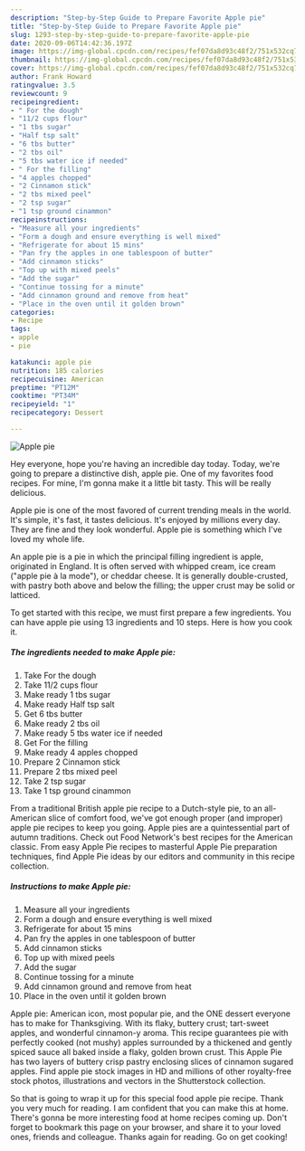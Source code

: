 ```yaml
---
description: "Step-by-Step Guide to Prepare Favorite Apple pie"
title: "Step-by-Step Guide to Prepare Favorite Apple pie"
slug: 1293-step-by-step-guide-to-prepare-favorite-apple-pie
date: 2020-09-06T14:42:36.197Z
image: https://img-global.cpcdn.com/recipes/fef07da8d93c48f2/751x532cq70/apple-pie-recipe-main-photo.jpg
thumbnail: https://img-global.cpcdn.com/recipes/fef07da8d93c48f2/751x532cq70/apple-pie-recipe-main-photo.jpg
cover: https://img-global.cpcdn.com/recipes/fef07da8d93c48f2/751x532cq70/apple-pie-recipe-main-photo.jpg
author: Frank Howard
ratingvalue: 3.5
reviewcount: 9
recipeingredient:
- " For the dough"
- "11/2 cups flour"
- "1 tbs sugar"
- "Half tsp salt"
- "6 tbs butter"
- "2 tbs oil"
- "5 tbs water ice if needed"
- " For the filling"
- "4 apples chopped"
- "2 Cinnamon stick"
- "2 tbs mixed peel"
- "2 tsp sugar"
- "1 tsp ground cinammon"
recipeinstructions:
- "Measure all your ingredients"
- "Form a dough and ensure everything is well mixed"
- "Refrigerate for about 15 mins"
- "Pan fry the apples in one tablespoon of butter"
- "Add cinnamon sticks"
- "Top up with mixed peels"
- "Add the sugar"
- "Continue tossing for a minute"
- "Add cinnamon ground and remove from heat"
- "Place in the oven until it golden brown"
categories:
- Recipe
tags:
- apple
- pie

katakunci: apple pie 
nutrition: 185 calories
recipecuisine: American
preptime: "PT12M"
cooktime: "PT34M"
recipeyield: "1"
recipecategory: Dessert

---
```



![Apple pie](https://img-global.cpcdn.com/recipes/fef07da8d93c48f2/751x532cq70/apple-pie-recipe-main-photo.jpg)

Hey everyone, hope you're having an incredible day today. Today, we're going to prepare a distinctive dish, apple pie. One of my favorites food recipes. For mine, I'm gonna make it a little bit tasty. This will be really delicious.

Apple pie is one of the most favored of current trending meals in the world. It's simple, it's fast, it tastes delicious. It's enjoyed by millions every day. They are fine and they look wonderful. Apple pie is something which I've loved my whole life.

An apple pie is a pie in which the principal filling ingredient is apple, originated in England. It is often served with whipped cream, ice cream (&#34;apple pie à la mode&#34;), or cheddar cheese. It is generally double-crusted, with pastry both above and below the filling; the upper crust may be solid or latticed.


To get started with this recipe, we must first prepare a few ingredients. You can have apple pie using 13 ingredients and 10 steps. Here is how you cook it.

<!--inarticleads1-->

##### The ingredients needed to make Apple pie:

1. Take  For the dough
1. Take 11/2 cups flour
1. Make ready 1 tbs sugar
1. Make ready Half tsp salt
1. Get 6 tbs butter
1. Make ready 2 tbs oil
1. Make ready 5 tbs water ice if needed
1. Get  For the filling
1. Make ready 4 apples chopped
1. Prepare 2 Cinnamon stick
1. Prepare 2 tbs mixed peel
1. Take 2 tsp sugar
1. Take 1 tsp ground cinammon


From a traditional British apple pie recipe to a Dutch-style pie, to an all-American slice of comfort food, we&#39;ve got enough proper (and improper) apple pie recipes to keep you going. Apple pies are a quintessential part of autumn traditions. Check out Food Network&#39;s best recipes for the American classic. From easy Apple Pie recipes to masterful Apple Pie preparation techniques, find Apple Pie ideas by our editors and community in this recipe collection. 

<!--inarticleads2-->

##### Instructions to make Apple pie:

1. Measure all your ingredients
1. Form a dough and ensure everything is well mixed
1. Refrigerate for about 15 mins
1. Pan fry the apples in one tablespoon of butter
1. Add cinnamon sticks
1. Top up with mixed peels
1. Add the sugar
1. Continue tossing for a minute
1. Add cinnamon ground and remove from heat
1. Place in the oven until it golden brown


Apple pie: American icon, most popular pie, and the ONE dessert everyone has to make for Thanksgiving. With its flaky, buttery crust; tart-sweet apples, and wonderful cinnamon-y aroma. This recipe guarantees pie with perfectly cooked (not mushy) apples surrounded by a thickened and gently spiced sauce all baked inside a flaky, golden brown crust. This Apple Pie has two layers of buttery crisp pastry enclosing slices of cinnamon sugared apples. Find apple pie stock images in HD and millions of other royalty-free stock photos, illustrations and vectors in the Shutterstock collection. 

So that is going to wrap it up for this special food apple pie recipe. Thank you very much for reading. I am confident that you can make this at home. There's gonna be more interesting food at home recipes coming up. Don't forget to bookmark this page on your browser, and share it to your loved ones, friends and colleague. Thanks again for reading. Go on get cooking!
